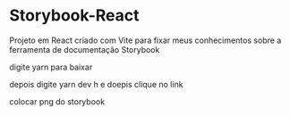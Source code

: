 # Storybook-React
Projeto em React criado com Vite para fixar meus conhecimentos sobre a ferramenta de documentação Storybook

digite yarn para baixar

depois digite yarn dev
h e doepis clique no link

colocar png do storybook
